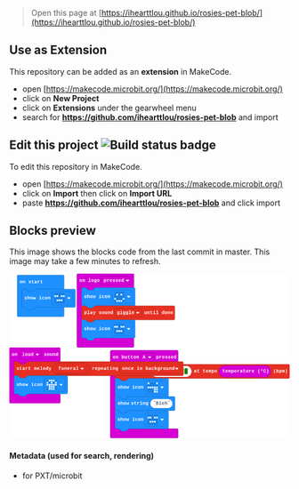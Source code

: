 
> Open this page at [https://ihearttlou.github.io/rosies-pet-blob/](https://ihearttlou.github.io/rosies-pet-blob/)

## Use as Extension

This repository can be added as an **extension** in MakeCode.

* open [https://makecode.microbit.org/](https://makecode.microbit.org/)
* click on **New Project**
* click on **Extensions** under the gearwheel menu
* search for **https://github.com/ihearttlou/rosies-pet-blob** and import

## Edit this project ![Build status badge](https://github.com/ihearttlou/rosies-pet-blob/workflows/MakeCode/badge.svg)

To edit this repository in MakeCode.

* open [https://makecode.microbit.org/](https://makecode.microbit.org/)
* click on **Import** then click on **Import URL**
* paste **https://github.com/ihearttlou/rosies-pet-blob** and click import

## Blocks preview

This image shows the blocks code from the last commit in master.
This image may take a few minutes to refresh.

![A rendered view of the blocks](https://github.com/ihearttlou/rosies-pet-blob/raw/master/.github/makecode/blocks.png)

#### Metadata (used for search, rendering)

* for PXT/microbit
<script src="https://makecode.com/gh-pages-embed.js"></script><script>makeCodeRender("{{ site.makecode.home_url }}", "{{ site.github.owner_name }}/{{ site.github.repository_name }}");</script>
